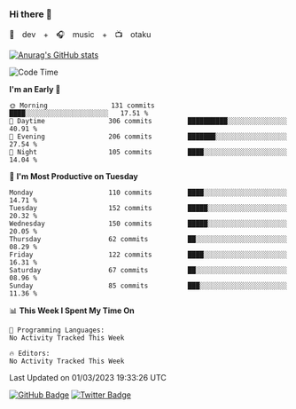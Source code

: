 ### Hi there 👋

🚀　dev　+　🎧　music　+　📺　otaku


[![Anurag's GitHub stats](https://github-readme-stats.vercel.app/api?username=koheitasaka&count_private=true&show_icons=true&theme=monokai)](https://github.com/koheitasaka/github-readme-stats)

<!--START_SECTION:waka-->
![Code Time](http://img.shields.io/badge/Code%20Time-1%2C161%20hrs%2023%20mins-blue)

**I'm an Early 🐤** 

```text
🌞 Morning                131 commits         ████░░░░░░░░░░░░░░░░░░░░░   17.51 % 
🌆 Daytime                306 commits         ██████████░░░░░░░░░░░░░░░   40.91 % 
🌃 Evening                206 commits         ███████░░░░░░░░░░░░░░░░░░   27.54 % 
🌙 Night                  105 commits         ████░░░░░░░░░░░░░░░░░░░░░   14.04 % 
```
📅 **I'm Most Productive on Tuesday** 

```text
Monday                   110 commits         ████░░░░░░░░░░░░░░░░░░░░░   14.71 % 
Tuesday                  152 commits         █████░░░░░░░░░░░░░░░░░░░░   20.32 % 
Wednesday                150 commits         █████░░░░░░░░░░░░░░░░░░░░   20.05 % 
Thursday                 62 commits          ██░░░░░░░░░░░░░░░░░░░░░░░   08.29 % 
Friday                   122 commits         ████░░░░░░░░░░░░░░░░░░░░░   16.31 % 
Saturday                 67 commits          ██░░░░░░░░░░░░░░░░░░░░░░░   08.96 % 
Sunday                   85 commits          ███░░░░░░░░░░░░░░░░░░░░░░   11.36 % 
```


📊 **This Week I Spent My Time On** 

```text
💬 Programming Languages: 
No Activity Tracked This Week

🔥 Editors: 
No Activity Tracked This Week
```


 Last Updated on 01/03/2023 19:33:26 UTC
<!--END_SECTION:waka-->

[![GitHub Badge](https://img.shields.io/badge/GitHub-100000?style=for-the-badge&logo=github&logoColor=white)](https://github.com/koheitasaka)
[![Twitter Badge](https://img.shields.io/badge/Twitter-1DA1F2?style=for-the-badge&logo=twitter&logoColor=white)](https://twitter.com/sleep_asleep_)
